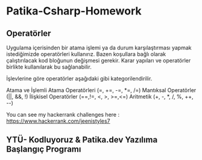 # Patika-Csharp-Homework
## Operatörler
Uygulama içerisinden bir atama işlemi ya da durum karşılaştırması yapmak istediğimizde operatörleri kullanırız. Bazen koşullara bağlı olarak çalıştırılacak kod bloğunun değişmesi gerekir. Karar yapıları ve operatörler birlikte kullanılarak bu sağlanabilir.

İşlevlerine göre operatörler aşağıdaki gibi kategorilendirilir.

Atama ve İşlemli Atama Operatörleri (=, +=, -=, *=, /=)
Mantıksal Operatörler (||, &&, !)
İlişkisel Operatörler (==,!=, <, >, >=,<=)
Aritmetik (+, -, *, /, %, ++, --)

You can see my hackerrank challenges here : https://www.hackerrank.com/jeenistyles7

## YTÜ- Kodluyoruz & Patika.dev Yazılıma Başlangıç Programı
